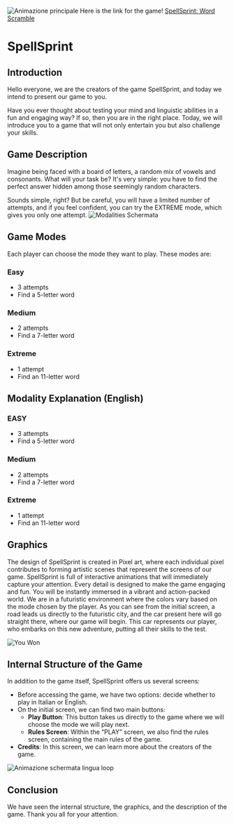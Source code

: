 

![Animazione principale](https://github.com/Berkerio/SpellSprint.io/assets/161024367/f29eefb1-e0a7-4617-a72c-4e2d8899984c)
Here is the link for the game! [SpellSprint: Word Scramble](https://berkerio.github.io/SpellSprint.io/Start/InizioLingua.html)


# SpellSprint

## Introduction
Hello everyone, we are the creators of the game SpellSprint, and today we intend to present our game to you.

Have you ever thought about testing your mind and linguistic abilities in a fun and engaging way? If so, then you are in the right place. Today, we will introduce you to a game that will not only entertain you but also challenge your skills.

## Game Description
Imagine being faced with a board of letters, a random mix of vowels and consonants. What will your task be? It's very simple: you have to find the perfect answer hidden among those seemingly random characters.

Sounds simple, right? But be careful, you will have a limited number of attempts, and if you feel confident, you can try the EXTREME mode, which gives you only one attempt.
![Modalities Schermata](https://github.com/Berkerio/SpellSprint.io/assets/161024367/0877f5c3-3f5f-4b5e-b540-c70bd603a6ed)
## Game Modes
Each player can choose the mode they want to play. These modes are:

### Easy
- 3 attempts
- Find a 5-letter word

### Medium
- 2 attempts
- Find a 7-letter word

### Extreme
- 1 attempt
- Find an 11-letter word

## Modality Explanation (English)
### EASY
- 3 attempts
- Find a 5-letter word

### Medium
- 2 attempts
- Find a 7-letter word

### Extreme
- 1 attempt
- Find an 11-letter word

## Graphics
The design of SpellSprint is created in Pixel art, where each individual pixel contributes to forming artistic scenes that represent the screens of our game. SpellSprint is full of interactive animations that will immediately capture your attention. Every detail is designed to make the game engaging and fun. You will be instantly immersed in a vibrant and action-packed world.
We are in a futuristic environment where the colors vary based on the mode chosen by the player. As you can see from the initial screen, a road leads us directly to the futuristic city, and the car present here will go straight there, where our game will begin. This car represents our player, who embarks on this new adventure, putting all their skills to the test.

![You Won](https://github.com/Berkerio/SpellSprint.io/assets/161024367/0cd01b4c-e9bc-4472-a1f8-f8494ec1bf6a)

## Internal Structure of the Game
In addition to the game itself, SpellSprint offers us several screens:

- Before accessing the game, we have two options: decide whether to play in Italian or English.
- On the initial screen, we can find two main buttons:
  - **Play Button**: This button takes us directly to the game where we will choose the mode we will play next.
  - **Rules Screen**: Within the “PLAY” screen, we also find the rules screen, containing the main rules of the game.
- **Credits**: In this screen, we can learn more about the creators of the game.

![Animazione schermata lingua loop](https://github.com/Berkerio/SpellSprint.io/assets/161024367/b1a35e97-fa2b-4682-a277-994abba49482)

## Conclusion
We have seen the internal structure, the graphics, and the description of the game. Thank you all for your attention.

